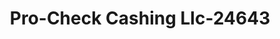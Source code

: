 ---
f_zip-code: 6451
f_state-code: CT
title: Pro-Check Cashing Llc-24643
f_phone: 203-235-2274
f_city-only: Meriden
f_address: 273 W Main Street Meride
f_location-unique-id: '24643'
slug: pro-check-cashing-llc-24643
updated-on: '2024-05-30T13:46:58.046Z'
created-on: '2024-05-30T13:36:59.803Z'
published-on: '2024-05-30T13:54:32.469Z'
f_city-state: cms/city/meriden-ct.md
f_company: cms/company/pro-check-cashing-llc.md
f_state: cms/state/connecticut.md
layout: '[payday-loan].html'
tags: payday-loan
---